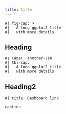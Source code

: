 ```yaml
---
title: title
---
```


```{r}
#| fig-cap: > 
#|   A long ggplot2 title
#|   with more details
```

## Heading

```{r}
#| label: another-lab
#| tbl-cap: |
#|   A long ggplot2 title
#|   with more details
```

## Heading2

```{r}
#| title: Dashboard link
```

```{r, fig.cap ="Dashboard link"}
caption
```
